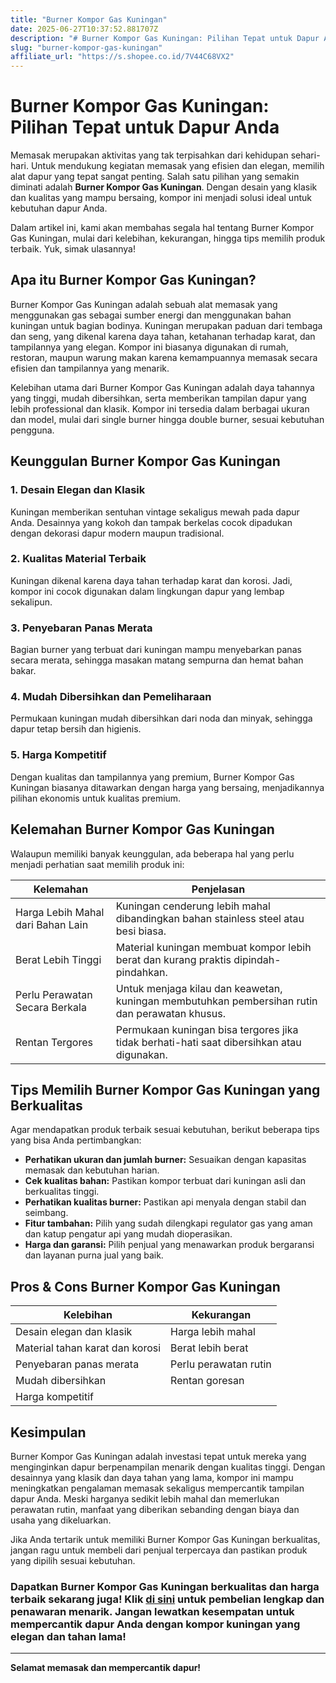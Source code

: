```yaml
---
title: "Burner Kompor Gas Kuningan"
date: 2025-06-27T10:37:52.881707Z
description: "# Burner Kompor Gas Kuningan: Pilihan Tepat untuk Dapur Anda..."
slug: "burner-kompor-gas-kuningan"
affiliate_url: "https://s.shopee.co.id/7V44C68VX2"
---
```

# Burner Kompor Gas Kuningan: Pilihan Tepat untuk Dapur Anda

Memasak merupakan aktivitas yang tak terpisahkan dari kehidupan sehari-hari. Untuk mendukung kegiatan memasak yang efisien dan elegan, memilih alat dapur yang tepat sangat penting. Salah satu pilihan yang semakin diminati adalah **Burner Kompor Gas Kuningan**. Dengan desain yang klasik dan kualitas yang mampu bersaing, kompor ini menjadi solusi ideal untuk kebutuhan dapur Anda.

Dalam artikel ini, kami akan membahas segala hal tentang Burner Kompor Gas Kuningan, mulai dari kelebihan, kekurangan, hingga tips memilih produk terbaik. Yuk, simak ulasannya!

## Apa itu Burner Kompor Gas Kuningan?

Burner Kompor Gas Kuningan adalah sebuah alat memasak yang menggunakan gas sebagai sumber energi dan menggunakan bahan kuningan untuk bagian bodinya. Kuningan merupakan paduan dari tembaga dan seng, yang dikenal karena daya tahan, ketahanan terhadap karat, dan tampilannya yang elegan. Kompor ini biasanya digunakan di rumah, restoran, maupun warung makan karena kemampuannya memasak secara efisien dan tampilannya yang menarik.

Kelebihan utama dari Burner Kompor Gas Kuningan adalah daya tahannya yang tinggi, mudah dibersihkan, serta memberikan tampilan dapur yang lebih professional dan klasik. Kompor ini tersedia dalam berbagai ukuran dan model, mulai dari single burner hingga double burner, sesuai kebutuhan pengguna.

## Keunggulan Burner Kompor Gas Kuningan

### 1. Desain Elegan dan Klasik
Kuningan memberikan sentuhan vintage sekaligus mewah pada dapur Anda. Desainnya yang kokoh dan tampak berkelas cocok dipadukan dengan dekorasi dapur modern maupun tradisional.

### 2. Kualitas Material Terbaik
Kuningan dikenal karena daya tahan terhadap karat dan korosi. Jadi, kompor ini cocok digunakan dalam lingkungan dapur yang lembap sekalipun.

### 3. Penyebaran Panas Merata
Bagian burner yang terbuat dari kuningan mampu menyebarkan panas secara merata, sehingga masakan matang sempurna dan hemat bahan bakar.

### 4. Mudah Dibersihkan dan Pemeliharaan
Permukaan kuningan mudah dibersihkan dari noda dan minyak, sehingga dapur tetap bersih dan higienis.

### 5. Harga Kompetitif
Dengan kualitas dan tampilannya yang premium, Burner Kompor Gas Kuningan biasanya ditawarkan dengan harga yang bersaing, menjadikannya pilihan ekonomis untuk kualitas premium.

## Kelemahan Burner Kompor Gas Kuningan

Walaupun memiliki banyak keunggulan, ada beberapa hal yang perlu menjadi perhatian saat memilih produk ini:

| Kelemahan                           | Penjelasan                                               |
|-------------------------------------|----------------------------------------------------------|
| Harga Lebih Mahal dari Bahan Lain | Kuningan cenderung lebih mahal dibandingkan bahan stainless steel atau besi biasa. |
| Berat Lebih Tinggi                 | Material kuningan membuat kompor lebih berat dan kurang praktis dipindah-pindahkan. |
| Perlu Perawatan Secara Berkala     | Untuk menjaga kilau dan keawetan, kuningan membutuhkan pembersihan rutin dan perawatan khusus. |
| Rentan Tergores                     | Permukaan kuningan bisa tergores jika tidak berhati-hati saat dibersihkan atau digunakan. |

## Tips Memilih Burner Kompor Gas Kuningan yang Berkualitas

Agar mendapatkan produk terbaik sesuai kebutuhan, berikut beberapa tips yang bisa Anda pertimbangkan:

- **Perhatikan ukuran dan jumlah burner:** Sesuaikan dengan kapasitas memasak dan kebutuhan harian.
- **Cek kualitas bahan:** Pastikan kompor terbuat dari kuningan asli dan berkualitas tinggi.
- **Perhatikan kualitas burner:** Pastikan api menyala dengan stabil dan seimbang.
- **Fitur tambahan:** Pilih yang sudah dilengkapi regulator gas yang aman dan katup pengatur api yang mudah dioperasikan.
- **Harga dan garansi:** Pilih penjual yang menawarkan produk bergaransi dan layanan purna jual yang baik.

## Pros & Cons Burner Kompor Gas Kuningan

| Kelebihan                               | Kekurangan                            |
|-----------------------------------------|--------------------------------------|
| Desain elegan dan klasik               | Harga lebih mahal                   |
| Material tahan karat dan korosi        | Berat lebih berat                   |
| Penyebaran panas merata                 | Perlu perawatan rutin               |
| Mudah dibersihkan                      | Rentan goresan                      |
| Harga kompetitif                       |                                     |

## Kesimpulan

Burner Kompor Gas Kuningan adalah investasi tepat untuk mereka yang menginginkan dapur berpenampilan menarik dengan kualitas tinggi. Dengan desainnya yang klasik dan daya tahan yang lama, kompor ini mampu meningkatkan pengalaman memasak sekaligus mempercantik tampilan dapur Anda. Meski harganya sedikit lebih mahal dan memerlukan perawatan rutin, manfaat yang diberikan sebanding dengan biaya dan usaha yang dikeluarkan.

Jika Anda tertarik untuk memiliki Burner Kompor Gas Kuningan berkualitas, jangan ragu untuk membeli dari penjual terpercaya dan pastikan produk yang dipilih sesuai kebutuhan.

### Dapatkan Burner Kompor Gas Kuningan berkualitas dan harga terbaik sekarang juga! Klik [di sini](https://s.shopee.co.id/7V44C68VX2) untuk pembelian lengkap dan penawaran menarik. Jangan lewatkan kesempatan untuk mempercantik dapur Anda dengan kompor kuningan yang elegan dan tahan lama!

---

**Selamat memasak dan mempercantik dapur!**